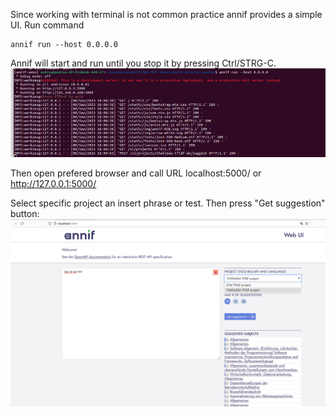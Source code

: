 Since working with terminal is not common practice annif provides a simple UI.
Run command 
```
annif run --host 0.0.0.0
```
Annif will start and run until you stop it by pressing Ctrl/STRG-C.
![ALT](https://github.com/AndreaBrand/Annif_BIM2022/blob/main/images/webUI.png)

Then open prefered browser and call URL  localhost:5000/ or http://127.0.0.1:5000/

Select specific project an insert phrase or test. Then press "Get suggestion" button:
![ALT](https://github.com/AndreaBrand/Annif_BIM2022/blob/main/images/webUI_test1.png)

